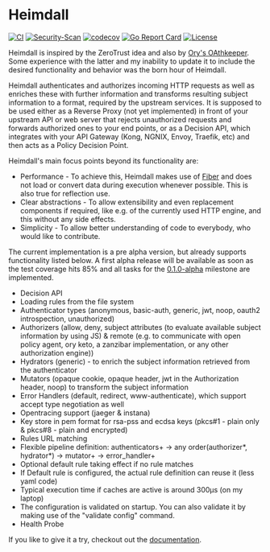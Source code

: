 # Heimdall
[![CI](https://github.com/dadrus/heimdall/actions/workflows/ci.yaml/badge.svg?branch=main)](https://github.com/dadrus/heimdall/actions/workflows/ci.yml)
[![Security-Scan](https://github.com/dadrus/heimdall/actions/workflows/trivy.yaml/badge.svg)](https://github.com/dadrus/heimdall/actions/workflows/trivy.yml)
[![codecov](https://codecov.io/gh/dadrus/heimdall/branch/main/graph/badge.svg)](https://codecov.io/gh/dadrus/heimdall)
[![Go Report Card](https://goreportcard.com/badge/github.com/dadrus/heimdall)](https://goreportcard.com/report/github.com/dadrus/heimdall) 
[![License](https://img.shields.io/github/license/dadrus/heimdall)](https://github.com/dadrus/heimdall/blob/master/LICENSE)

Heimdall is inspired by the ZeroTrust idea and also by [Ory's OAthkeeper](https://www.ory.sh/docs/oathkeeper). Some experience with the latter and my inability to update it to include the desired functionality and behavior was the born hour of Heimdall. 

Heimdall authenticates and authorizes incoming HTTP requests as well as enriches these with further information and transforms resulting subject information to a format, required by the upstream services. It is supposed to be used either as a Reverse Proxy (not yet implemented) in front of your upstream API or web server that rejects unauthorized requests and forwards authorized ones to your end points, or as a Decision API, which integrates with your API Gateway (Kong, NGNIX, Envoy, Traefik, etc) and then acts as a Policy Decision Point.

Heimdall's main focus points beyond its functionality are:
* Performance - To achieve this, Heimdall makes use of [Fiber](https://gofiber.io/) and does not load or convert data during execution whenever possible. This is also true for reflection use.
* Clear abstractions - To allow extensibility and even replacement components if required, like e.g. of the currently used HTTP engine, and this without any side effects.
* Simplicity - To allow better understanding of code to everybody, who would like to contribute.

The current implementation is a pre alpha version, but already supports functionality listed below. A first alpha release will be available as soon as the test coverage hits 85% and all tasks for the [0.1.0-alpha](https://github.com/dadrus/heimdall/milestone/1) milestone are implemented.

* Decision API
* Loading rules from the file system
* Authenticator types (anonymous, basic-auth, generic, jwt, noop, oauth2 introspection, unauthorized)
* Authorizers (allow, deny, subject attributes (to evaluate available subject information by using JS) & remote (e.g. to communicate with open policy agent, ory keto, a zanzibar implementation, or any other authorization engine))
* Hydrators (generic) - to enrich the subject information retrieved from the authenticator
* Mutators (opaque cookie, opaque header, jwt in the Authorization header, noop) to transform the subject information
* Error Handlers (default, redirect, www-authenticate), which support accept type negotiation as well
* Opentracing support (jaeger & instana)
* Key store in pem format for rsa-pss and ecdsa keys (pkcs#1 - plain only & pkcs#8 - plain and encrypted)
* Rules URL matching
* Flexible pipeline definition: authenticators+ -> any order(authorizer*, hydrator*) -> mutator+ -> error_handler+
* Optional default rule taking effect if no rule matches
* If Default rule is configured, the actual rule definition can reuse it (less yaml code)
* Typical execution time if caches are active is around 300µs (on my laptop)
* The configuration is validated on startup. You can also validate it by making use of the "validate config" command.
* Health Probe

If you like to give it a try, checkout out the [documentation](https://dadrus.github.io/heimdall/docs/welcome/).
